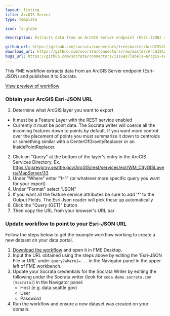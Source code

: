 ```yaml
---
layout: listing
title: ArcGIS Server
type: template

icon: fa-globe

description: Extracts data from an ArcGIS Server endpoint (Esri-JSON) and publishes it to Socrata.

github_url: https://github.com/socrata/connectors/tree/master/ArcGIS%20Server
download_url: https://github.com/socrata/connectors/raw/master/ArcGIS%20Server/ArcGIS%20Server2Socrata.fmwt
bugs_url: https://github.com/socrata/connectors/issues?labels=arcgis-server&state=open
---
```


This FME workflow extracts data from an ArcGIS Server endpoint (Esri-JSON) and publishes it to Socrata.

[View preview of workflow](https://github.com/socrata/connectors/blob/master/ArcGIS%20Server/img/arcgis_server_preview.png)


### Obtain your ArcGIS Esri-JSON URL

1. Determine what ArcGIS layer you want to export
  - It must be a Feature Layer with the REST service enabled
  - Currently it must be point data. The Socrata writer will coerce all the incoming features down to points by default.
  If you want more control over the placement of points you must summarize it down to centroids or something similar 
  with a CenterOfGravityReplacer or an InsidePointReplacer.
2. Click on "Query" at the bottom of the layer's entry in the ArcGIS Services Directory. Ex. https://gisrevprxy.seattle.gov/ArcGIS/rest/services/ext/WM_CityGISLayers/MapServer/33
3. Under "Where" enter "1=1" (or whatever more specific query you want for your export)
4. Under "Format" select "JSON"
5. If you want all the feature service attributes be sure to add '*' to the Output Fields. The Esri Json reader will pick these up
automatically
6. Click the "Query (GET)" button
7. Then copy the URL from your browser's URL bar


### Update workflow to point to your Esri-JSON URL

Follow the steps below to get the example workflow working to create a new dataset on your data portal.

1. [Download the workflow](https://github.com/socrata/connectors/raw/master/ArcGIS%20Server/ArcGIS%20Server2Socrata.fmwt) and open it in FME Desktop.
2. Input the URL obtained using the steps above by editing the 'Esri-JSON File or URL' under `query?where1=...` in the Navigator panel in the upper left of FME workbench.
3. Update your Socrata credentials for the Socrata Writer by editing the following under the Socrata writer (look for `soda.demo.socrata.com [Socrata]`) in the Navigator panel:
    - Host (e.g. data.seattle.gov)
    - User
    - Password
4. Run the workflow and ensure a new dataset was created on your domain.
